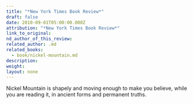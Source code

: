 ```yaml
---
title: "*New York Times Book Review*"
draft: false
date: 2010-09-01T05:00:00.000Z
attribution: "*New York Times Book Review*"
link_to_original:
nd_author_of_this_review:
related_author: .md
related_books:
  - book/nickel-mountain.md
description:
weight:
layout: none
---
```

Nickel Mountain is shapely and moving enough to make you believe, while you are reading it, in ancient forms and permanent truths.

